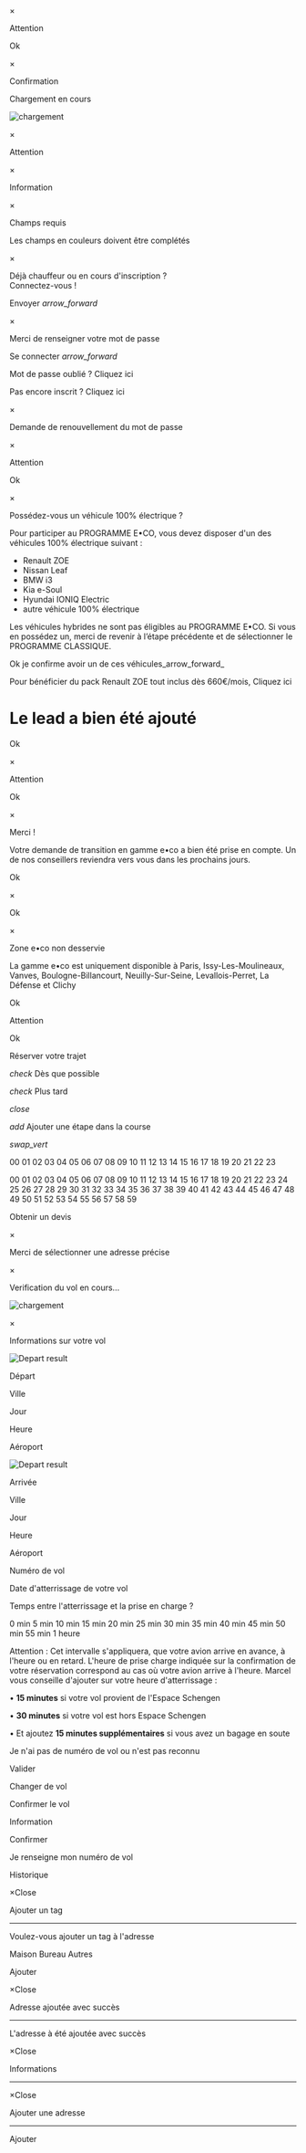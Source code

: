        

×

Attention

Ok

×

Confirmation

Chargement en cours

![chargement](https://www.marcel.cab/wp-content/themes/marcel/assets/img/loading.gif)  

×

Attention

×

Information

×

Champs requis

Les champs en couleurs doivent être complétés

×

Déjà chauffeur ou en cours d'inscription ?  
Connectez-vous !

Envoyer _arrow\_forward_

×

Merci de renseigner votre mot de passe

 

Se connecter _arrow\_forward_

Mot de passe oublié ? Cliquez ici

Pas encore inscrit ? Cliquez ici

×

Demande de renouvellement du mot de passe

×

Attention

Ok

×

Possédez-vous un véhicule 100% électrique ?

Pour participer au PROGRAMME E•CO, vous devez disposer d'un des véhicules 100% électrique suivant :

* Renault ZOE
* Nissan Leaf
* BMW i3
* Kia e-Soul
* Hyundai IONIQ Electric
* autre véhicule 100% électrique

Les véhicules hybrides ne sont pas éligibles au PROGRAMME E•CO. Si vous en possédez un, merci de revenir à l’étape précédente et de sélectionner le PROGRAMME CLASSIQUE.

Ok je confirme avoir un de ces véhicules_arrow\_forward_

Pour bénéficier du pack Renault ZOE tout inclus dès 660€/mois, Cliquez ici

Le lead a bien été ajouté
=========================

Ok

×

Attention

Ok

×

Merci !

Votre demande de transition en gamme e•co a bien été prise en compte. Un de nos conseillers reviendra vers vous dans les prochains jours.

Ok

×

Ok

×

Zone e•co non desservie

La gamme e•co est uniquement disponible à Paris, Issy-Les-Moulineaux, Vanves, Boulogne-Billancourt, Neuilly-Sur-Seine, Levallois-Perret, La Défense et Clichy

Ok

Attention

Ok

  

Réserver votre trajet

_check_ Dès que possible

_check_ Plus tard

 _close_

_add_ Ajouter une étape dans la course

_swap\_vert_

 

00 01 02 03 04 05 06 07 08 09 10 11 12 13 14 15 16 17 18 19 20 21 22 23

00 01 02 03 04 05 06 07 08 09 10 11 12 13 14 15 16 17 18 19 20 21 22 23 24 25 26 27 28 29 30 31 32 33 34 35 36 37 38 39 40 41 42 43 44 45 46 47 48 49 50 51 52 53 54 55 56 57 58 59

Obtenir un devis

×

Merci de sélectionner une adresse précise

×

Verification du vol en cours...

![chargement](https://www.marcel.cab/wp-content/themes/marcel/assets/img/loading.gif)

×

Informations sur votre vol

![Depart result](https://www.marcel.cab/wp-content/themes/marcel/assets/img/marker_A.png)

Départ

Ville

Jour

Heure

Aéroport

![Depart result](https://www.marcel.cab/wp-content/themes/marcel/assets/img/marker_B.png)

Arrivée

Ville

Jour

Heure

Aéroport

Numéro de vol   

Date d'atterrissage de votre vol 

Temps entre l'atterrissage et la prise en charge ?

0 min 5 min 10 min 15 min 20 min 25 min 30 min 35 min 40 min 45 min 50 min 55 min 1 heure

Attention : Cet intervalle s'appliquera, que votre avion arrive en avance, à l'heure ou en retard. L'heure de prise charge indiquée sur la confirmation de votre réservation correspond au cas où votre avion arrive à l'heure. Marcel vous conseille d'ajouter sur votre heure d'atterrissage :

• **15 minutes** si votre vol provient de l'Espace Schengen

• **30 minutes** si votre vol est hors Espace Schengen

• Et ajoutez **15 minutes supplémentaires** si vous avez un bagage en soute

Je n'ai pas de numéro de vol ou n'est pas reconnu

Valider

Changer de vol

Confirmer le vol

Information

Confirmer

Je renseigne mon numéro de vol

Historique

×Close

Ajouter un tag

* * *

Voulez-vous ajouter un tag à l'adresse 

  
  

 Maison Bureau Autres

Ajouter

×Close

Adresse ajoutée avec succès

* * *

L'adresse à été ajoutée avec succès

×Close

Informations

* * *

×Close

Ajouter une adresse

* * *

  

Ajouter